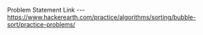 Problem Statement Link ---  https://www.hackerearth.com/practice/algorithms/sorting/bubble-sort/practice-problems/